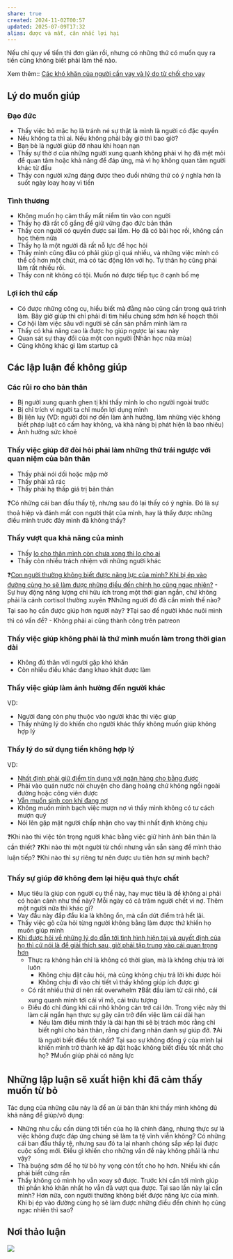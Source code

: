 ```yaml
---
share: true
created: 2024-11-02T00:57
updated: 2025-07-09T17:32
alias: được và mất, cân nhắc lợi hại
---
```

Nếu chỉ quy về tiền thì đơn giản rồi, nhưng có những thứ có muốn quy ra tiền cũng không biết phải làm thế nào.

Xem thêm:: [Các khó khăn của người cần vay và lý do từ chối cho vay](../C%C3%A1c%20kh%C3%B3%20kh%C4%83n%20c%E1%BB%A7a%20ng%C6%B0%E1%BB%9Di%20c%E1%BA%A7n%20vay%20v%C3%A0%20l%C3%BD%20do%20t%E1%BB%AB%20ch%E1%BB%91i%20cho%20vay.md)

## Lý do muốn giúp
### Đạo đức
- Thấy việc bỏ mặc họ là tránh né sự thật là mình là người có đặc quyền
- Nếu không ta thì ai. Nếu không phải bây giờ thì bao giờ? 
- Bạn bè là người giúp đỡ nhau khi hoạn nạn
- Thấy sự thờ ơ của những người xung quanh không phải vì họ đã mệt mỏi để quan tâm hoặc khả năng để đáp ứng, mà vì họ không quan tâm người khác từ đầu
- Thấy con người xứng đáng được theo đuổi những thứ có ý nghĩa hơn là suốt ngày loay hoay vì tiền

### Tình thương
- Không muốn họ cảm thấy mất niềm tin vào con người
- Thấy họ đã rất cố gắng để giữ vững đạo đức bản thân
- Thấy con người có quyền được sai lầm. Họ đã có bài học rồi, không cần học thêm nữa
- Thấy họ là một người đã rất nỗ lực để học hỏi
- Thấy mình cũng đâu có phải giúp gì quá nhiều, và những việc mình có thể cố hơn một chút, mà có tác động lớn với họ. Tự thân họ cũng phải làm rất nhiều rồi.
- Thấy con nít không có tội. Muốn nó được tiếp tục ở cạnh bố mẹ

### Lợi ích thứ cấp
- Có được những công cụ, hiểu biết mà đằng nào cũng cần trong quá trình làm. Bây giờ giúp thì chỉ phải đi tìm hiểu chúng sớm hơn kế hoạch thôi
- Cơ hội làm việc sâu với người sẽ cần sản phẩm mình làm ra
- Thấy có khả năng cao là được họ giúp ngược lại sau này 
- Quan sát sự thay đổi của một con người (Nhân học nửa mùa) 
- Cũng không khác gì làm startup cả

## Các lập luận để không giúp
### Các rủi ro cho bản thân
- Bị người xung quanh ghen tị khi thấy mình lo cho người ngoài trước
- Bị chỉ trích vì người ta chỉ muốn lợi dụng mình
- Bị liên luỵ (VD: người đòi nợ đến làm ảnh hưởng, làm những việc không biết pháp luật có cấm hay không, và khả năng bị phát hiện là bao nhiêu)
- Ảnh hưởng sức khoẻ

### Thấy việc giúp đỡ đòi hỏi phải làm những thứ trái ngược với quan niệm của bản thân
- Thấy phải nói dối hoặc mập mờ
- Thấy phải xả rác
- Thấy phải hạ thấp giá trị bản thân 

❓Có những cái ban đầu thấy tệ, nhưng sau đó lại thấy có ý nghĩa. Đó là sự thoả hiệp và đánh mất con người thật của mình, hay là thấy được những điều mình trước đây mình đã không thấy?

### Thấy vượt qua khả năng của mình
- Thấy [lo cho thân mình còn chưa xong thì lo cho ai](../../../../%F0%9F%93%9CT%C3%A0i%20nguy%C3%AAn/Ni%E1%BB%81m%20tin,%20di%E1%BB%85n%20ng%C3%B4n/C%C3%A1%20nh%C3%A2n/Lo%20cho%20th%C3%A2n%20m%C3%ACnh%20c%C3%B2n%20ch%C6%B0a%20xong%20th%C3%AC%20lo%20cho%20ai.md)
- Thấy còn nhiều trách nhiệm với những người khác 

❓[Con người thường không biết được năng lực của mình? Khi bị ép vào đường cùng họ sẽ làm được những điều đến chính họ cũng ngạc nhiên?](../../../../%F0%9F%93%9CT%C3%A0i%20nguy%C3%AAn/Ni%E1%BB%81m%20tin,%20di%E1%BB%85n%20ng%C3%B4n/Th%C3%A1ch%20th%E1%BB%A9c,%20%C4%91am%20m%C3%AA,%20ph%C3%A1t%20tri%E1%BB%83n%20b%E1%BA%A3n%20th%C3%A2n/Con%20ng%C6%B0%E1%BB%9Di%20th%C6%B0%E1%BB%9Dng%20kh%C3%B4ng%20bi%E1%BA%BFt%20%C4%91%C6%B0%E1%BB%A3c%20n%C4%83ng%20l%E1%BB%B1c%20c%E1%BB%A7a%20m%C3%ACnh.%20Khi%20b%E1%BB%8B%20%C3%A9p%20v%C3%A0o%20%C4%91%C6%B0%E1%BB%9Dng%20c%C3%B9ng%20h%E1%BB%8D%20s%E1%BA%BD%20l%C3%A0m%20%C4%91%C6%B0%E1%BB%A3c%20nh%E1%BB%AFng%20%C4%91i%E1%BB%81u%20%C4%91%E1%BA%BFn%20ch%C3%ADnh%20h%E1%BB%8D%20c%C5%A9ng%20ng%E1%BA%A1c%20nhi%C3%AAn.md) 
    - Sự huy động năng lượng chỉ hữu ích trong một thời gian ngắn, chứ không phải là cảnh cortisol thường xuyên
❓Những người đó đã cần mình thế nào? Tại sao họ cần được giúp hơn người này? 
❓Tại sao để người khác nuôi mình thì có vấn đề? 
    - Không phải ai cũng thành công trên patreon

### Thấy việc giúp không phải là thứ mình muốn làm trong thời gian dài
- Không đủ thân với người gặp khó khăn
- Còn nhiều điều khác đang khao khát được làm 

### Thấy việc giúp làm ảnh hưởng đến người khác
VD:
- Người đang còn phụ thuộc vào người khác thì việc giúp
- Thấy những lý do khiến cho người khác thấy không muốn giúp không hợp lý

### Thấy lý do sử dụng tiền không hợp lý
VD:
- [Nhất định phải giữ điểm tín dụng với ngân hàng cho bằng được](../../../../%F0%9F%93%9CT%C3%A0i%20nguy%C3%AAn/Ni%E1%BB%81m%20tin,%20di%E1%BB%85n%20ng%C3%B4n/Ti%E1%BB%81n/N%E1%BB%A3/B%E1%BA%B1ng%20m%E1%BB%8Di%20gi%C3%A1%20ph%E1%BA%A3i%20gi%E1%BB%AF%20%C4%91i%E1%BB%83m%20t%C3%ADn%20d%E1%BB%A5ng%20cho%20s%E1%BA%A1ch.md)
- Phải vào quán nước nói chuyện cho đàng hoàng chứ không ngồi ngoài đường hoặc công viên được
- [Vẫn muốn sinh con khi đang nợ](../../../../%F0%9F%93%9CT%C3%A0i%20nguy%C3%AAn/Ni%E1%BB%81m%20tin,%20di%E1%BB%85n%20ng%C3%B4n/C%C3%A1%20nh%C3%A2n/Kh%C3%B4ng%20nu%C3%B4i%20%C4%91%C6%B0%E1%BB%A3c%20con%20th%C3%AC%20%C4%91%E1%BB%ABng%20sinh%20con.md)
- Không muốn minh bạch việc mượn nợ vì thấy mình không có tư cách mượn quỹ
- Nói lên gặp mặt người chấp nhận cho vay thì nhất định không chịu

❓Khi nào thì việc tôn trọng người khác bằng việc giữ hình ảnh bản thân là cần thiết?
❓Khi nào thì một người từ chối nhưng vẫn sẵn sàng để mình thảo luận tiếp?
❓Khi nào thì sự riêng tư nên được ưu tiên hơn sự minh bạch?

### Thấy sự giúp đỡ không đem lại hiệu quả thực chất
- Mục tiêu là giúp con người cụ thể này, hay mục tiêu là để không ai phải có hoàn cảnh như thế này? Mỗi ngày có cả trăm người chết vì nợ. Thêm một người nữa thì khác gì?
- Vay đầu này đắp đầu kia là không ổn, mà cần dứt điểm trả hết lãi. 
- Thấy việc gõ cửa hỏi từng người không bằng làm được thứ khiến họ muốn giúp mình
- [Khi được hỏi về những lý do dẫn tới tình hình hiện tại và quyết định của họ thì cứ nói là để giải thích sau, giờ phải tập trung vào cái quan trọng hơn](./C%C3%B3%20nh%E1%BB%AFng%20l%C3%BAc%20ng%C6%B0%E1%BB%9Di%20%C4%91%C6%B0%E1%BB%A3c%20gi%C3%BAp%20l%E1%BA%A1i%20ch%E1%BB%89%20tr%E1%BA%A3%20l%E1%BB%9Di%20nh%E1%BB%AFng%20c%C3%A2u%20h%E1%BB%8Fi%20ch%E1%BA%A5t%20v%E1%BA%A5n%20h%E1%BB%8D%20th%E1%BA%A5y%20quan%20tr%E1%BB%8Dng%20h%C6%A1n.%20M%C3%A0%20th%E1%BA%A5y%20b%E1%BB%8B%20v%E1%BA%ADy%20th%C3%AC%20l%E1%BA%A1i%20d%E1%BB%85%20nghi%20h%E1%BB%8D.md)
    - Thực ra không hẳn chỉ là không có thời gian, mà là không chịu trả lời luôn
        - Không chịu đặt câu hỏi, mà cũng không chịu trả lời khi được hỏi
		- Không chịu đi vào chi tiết vì thấy không giúp ích được gì
	- Có rất nhiều thứ dí nên rất overwhelm
❓Bắt đầu làm từ cái nhỏ, cái xung quanh mình tới cái vĩ mô, cái trừu tượng
    - Điều đó chỉ đúng khi cái nhỏ không cản trở cái lớn. Trong việc này thì làm cái ngắn hạn thực sự gây cản trở đến việc làm cái dài hạn
        - Nếu làm điều mình thấy là dài hạn thì sẽ bị trách móc rằng chỉ biết nghĩ cho bản thân, rằng chỉ đang nhân danh sự giúp đỡ. 
        ❓Ai là người biết điều tốt nhất? Tại sao sự không đồng ý của mình lại khiến mình trở thành kẻ áp đặt hoặc không biết điều tốt nhất cho họ? 
    ❓Muốn giúp phải có năng lực

## Những lập luận sẽ xuất hiện khi đã cảm thấy muốn từ bỏ
Tác dụng của những câu này là để an ủi bản thân khi thấy mình không đủ khả năng để giúp/vô dụng:
- Những nhu cầu cần dùng tới tiền của họ là chính đáng, nhưng thực sự là việc không được đáp ứng chúng sẽ làm ta tệ vĩnh viễn không? Có những cái ban đầu thấy tệ, nhưng sau đó ta lại nhanh chóng sắp xếp lại được cuộc sống mới. Điều gì khiến cho những vấn đề này không phải là như vậy?
- Thà buông sớm để họ từ bỏ hy vọng còn tốt cho họ hơn. Nhiều khi cần phải biết cứng rắn
- Thấy không có mình họ vẫn xoay sở được. Trước khi cần tới mình giúp  thì phần khó khăn nhất họ vẫn đã vượt qua được. Tại sao lần này lại cần mình? Hơn nữa, con người thường không biết được năng lực của mình. Khi bị ép vào đường cùng họ sẽ làm được những điều đến chính họ cũng ngạc nhiên thì sao?

## Nơi thảo luận
![](https://i.imgur.com/7Tiy6r2.png)
